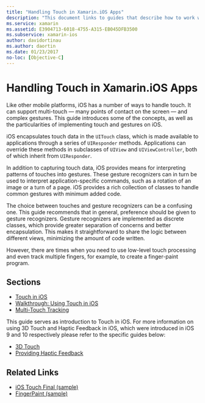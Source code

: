 ```yaml
---
title: "Handling Touch in Xamarin.iOS Apps"
description: "This document links to guides that describe how to work with touch, multi-touch, gestures, and 3D Touch in a Xamarin.iOS app."
ms.service: xamarin
ms.assetid: E3904713-6018-4755-A315-EB045DFB3500
ms.subservice: xamarin-ios
author: davidortinau
ms.author: daortin
ms.date: 01/23/2017
no-loc: [Objective-C]
---
```


# Handling Touch in Xamarin.iOS Apps

Like other mobile platforms, iOS has a number of ways to handle touch. It can support multi-touch — many points of contact on the screen — and complex gestures. This guide introduces some of the concepts, as well as the particularities of implementing touch and gestures on iOS.

iOS encapsulates touch data in the `UITouch` class, which is made available to applications through a series of `UIResponder` methods. Applications can override these methods in subclasses of `UIView` and `UIViewController`, both of which inherit from `UIResponder`.

In addition to capturing touch data, iOS provides means for interpreting patterns of touches into gestures. These gesture recognizers can in turn be used to interpret application-specific commands, such as a rotation of an image or a turn of a page. iOS provides a rich collection of classes to handle common gestures with minimum added code.

The choice between touches and gesture recognizers can be a confusing one. This guide recommends that in general, preference should be given to gesture recognizers. Gesture recognizers are implemented as discrete classes, which provide greater separation of concerns and better encapsulation. This makes it straightforward to share the logic between different views, minimizing the amount of code written.

However, there are times when you need to use low-level touch processing and even track multiple fingers, for example, to create a finger-paint program.

## Sections

- [Touch in iOS](touch-in-ios.md)
- [Walkthrough: Using Touch in iOS](ios-touch-walkthrough.md)
- [Multi-Touch Tracking](touch-tracking.md)

This guide serves as introduction to Touch in iOS. For more information on using 3D Touch and Haptic Feedback in iOS, which were introduced in iOS 9 and 10 respectively please refer to the specific guides below:

- [3D Touch](~/ios/platform/3d-touch.md)
- [Providing Haptic Feedback](~/ios/user-interface/ios-ui/haptic-feedback.md)

## Related Links

- [iOS Touch Final (sample)](/samples/xamarin/ios-samples/applicationfundamentals-touch-final)
- [FingerPaint (sample)](/samples/xamarin/ios-samples/applicationfundamentals-fingerpaint)